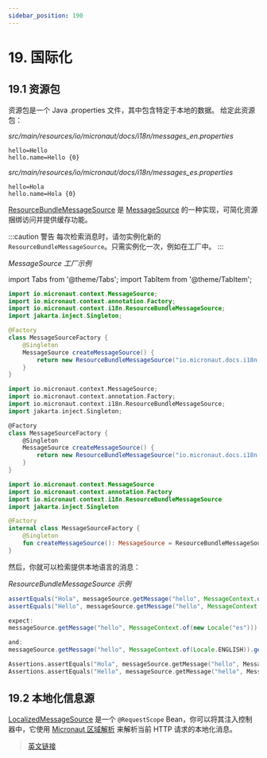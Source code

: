 ```yaml
---
sidebar_position: 190
---
```


# 19. 国际化

## 19.1 资源包

资源包是一个 Java .properties 文件，其中包含特定于本地的数据。
给定此资源包：

*src/main/resources/io/micronaut/docs/i18n/messages_en.properties*

```properties
hello=Hello
hello.name=Hello {0}
```

*src/main/resources/io/micronaut/docs/i18n/messages_es.properties*

```properties
hello=Hola
hello.name=Hola {0}
```

[ResourceBundleMessageSource](https://micronaut-projects.github.io/micronaut-docs-mn3/3.9.4/api/io/micronaut/context/i18n/ResourceBundleMessageSource.html) 是 [MessageSource](https://micronaut-projects.github.io/micronaut-docs-mn3/3.9.4/api/io/micronaut/context/MessageSource.html) 的一种实现，可简化资源捆绑访问并提供缓存功能。

:::caution 警告
每次检索消息时，请勿实例化新的 `ResourceBundleMessageSource`。只需实例化一次，例如在工厂中。
:::

*MessageSource 工厂示例*

import Tabs from '@theme/Tabs';
import TabItem from '@theme/TabItem';

<Tabs>
  <TabItem value="Java" label="Java" default>

```java
import io.micronaut.context.MessageSource;
import io.micronaut.context.annotation.Factory;
import io.micronaut.context.i18n.ResourceBundleMessageSource;
import jakarta.inject.Singleton;

@Factory
class MessageSourceFactory {
    @Singleton
    MessageSource createMessageSource() {
        return new ResourceBundleMessageSource("io.micronaut.docs.i18n.messages");
    }
}
```

  </TabItem>
  <TabItem value="Groovy" label="Groovy">

```groovy
import io.micronaut.context.MessageSource;
import io.micronaut.context.annotation.Factory;
import io.micronaut.context.i18n.ResourceBundleMessageSource;
import jakarta.inject.Singleton;

@Factory
class MessageSourceFactory {
    @Singleton
    MessageSource createMessageSource() {
        return new ResourceBundleMessageSource("io.micronaut.docs.i18n.messages");
    }
}
```

  </TabItem>
  <TabItem value="Kotlin" label="Kotlin">

```kt
import io.micronaut.context.MessageSource
import io.micronaut.context.annotation.Factory
import io.micronaut.context.i18n.ResourceBundleMessageSource
import jakarta.inject.Singleton

@Factory
internal class MessageSourceFactory {
    @Singleton
    fun createMessageSource(): MessageSource = ResourceBundleMessageSource("io.micronaut.docs.i18n.messages")
}
```

  </TabItem>
</Tabs>

然后，你就可以检索提供本地语言的消息：

*ResourceBundleMessageSource 示例*

<Tabs>
  <TabItem value="Java" label="Java" default>

```java
assertEquals("Hola", messageSource.getMessage("hello", MessageContext.of(new Locale("es"))).get());
assertEquals("Hello", messageSource.getMessage("hello", MessageContext.of(Locale.ENGLISH)).get());
```

  </TabItem>
  <TabItem value="Groovy" label="Groovy">

```groovy
expect:
messageSource.getMessage("hello", MessageContext.of(new Locale("es"))).get() == 'Hola'

and:
messageSource.getMessage("hello", MessageContext.of(Locale.ENGLISH)).get() == 'Hello'
```

  </TabItem>
  <TabItem value="Kotlin" label="Kotlin">

```kt
Assertions.assertEquals("Hola", messageSource.getMessage("hello", MessageSource.MessageContext.of(Locale("es"))).get())
Assertions.assertEquals("Hello", messageSource.getMessage("hello", MessageSource.MessageContext.of(Locale.ENGLISH)).get())
```

  </TabItem>
</Tabs>

## 19.2 本地化信息源

[LocalizedMessageSource](https://micronaut-projects.github.io/micronaut-docs-mn3/3.9.4/api/io/micronaut/context/LocalizedMessageSource.html) 是一个 `@RequestScope` Bean，你可以将其注入控制器中，它使用 [Micronaut 区域解析](/core/httpserver/localeResolution) 来解析当前 HTTP 请求的本地化消息。

> [英文链接](https://micronaut-projects.github.io/micronaut-docs-mn3/3.9.4/guide/index.html#i18n)
